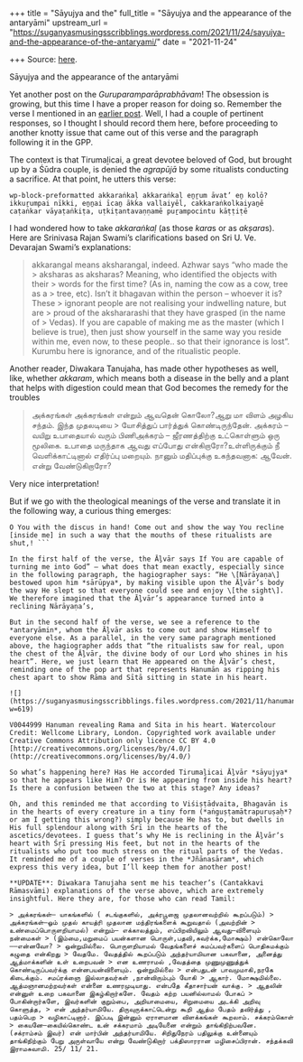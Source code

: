 +++
title = "Sāyujya and the"
full_title = "Sāyujya and the appearance of the antaryāmi"
upstream_url = "https://suganyasmusingsscribblings.wordpress.com/2021/11/24/sayujya-and-the-appearance-of-the-antaryami/"
date = "2021-11-24"

+++
Source: [here](https://suganyasmusingsscribblings.wordpress.com/2021/11/24/sayujya-and-the-appearance-of-the-antaryami/).

Sāyujya and the appearance of the antaryāmi

Yet another post on the *Guruparamparāprabhāvam*! The obsession is growing, but this time I have a proper reason for doing so. Remember the verse I mentioned in an [earlier post](https://suganyasmusingsscribblings.wordpress.com/2021/11/12/what-is-tirumaḻicai-aḻvars-body-made-of/). Well, I had a couple of pertinent responses, so I thought I should record them here, before proceeding to another knotty issue that came out of this verse and the paragraph following it in the GPP.

The context is that Tirumaḻicai, a great devotee beloved of God, but brought up by a Śūdra couple, is denied the *agrapūjā* by some ritualists conducting a sacrifice. At that point, he utters this verse:

``` wp-block-preformatted akkaraṅkaḷ akkaraṅkaḷ eṉṟum āvat’ eṉ kolō? ikkuṟumpai nīkki, eṉṉai īcaṉ ākka vallaiyēl, cakkaraṅkolkaiyaṉē caṭaṅkar vāyaṭaṅkiṭa, uṭkiṭantavaṇṇamē puṟampocintu kāṭṭiṭē ```

I had wondered how to take *akkaraṅkaḷ* (as those *kara*s or as *akṣara*s). Here are Srinivasa Rajan Swami’s clarifications based on Sri U. Ve. Devarajan Swami’s explanations:

> akkarangal means aksharangal, indeed. Azhwar says “who made the > aksharas as aksharas? Meaning, who identified the objects with their > words for the first time? (As in, naming the cow as a cow, tree as a > tree, etc). Isn’t it bhagavan within the person – whoever it is? These > ignorant people are not realising your indwelling nature, but are > proud of the akshararashi that they have grasped (in the name of > Vedas). If you are capable of making me as the master (which I believe is true), then just show yourself in the same way you reside within me, even now, to these people.. so that their ignorance is lost”. Kurumbu here is ignorance, and of the ritualistic people.

Another reader, Diwakara Tanujaha, has made other hypotheses as well, like, whether *akkaram*, which means both a disease in the belly and a plant that helps with digestion could mean that God becomes the remedy for the troubles

> அக்கரங்கள் அக்கரங்கள் என்றும் ஆவதென் கொலோ?ஆறு மா விளம் அழகிய சந்தம். இந்த முதலடியை > யோசித்துப் பார்த்துக் கொண்டிருந்தேன். அக்கரம் – வயிறு உபாதையால் வரும் பிணிஅக்கரம் – ஜீரணத்திற்கு உட்கொள்ளும் ஒரு மூலிகை. உபாதை மருந்தாக ஆவது எப்போது என்கிறாரோ?உள்ளிருக்கும் நீ வெளிக்காட்டினால் எதிர்ப்பு மறையும். நானும் மதிப்புக்கு உகந்தவனாக: ஆவேன். என்று வேண்டுகிறாரோ?

Very nice interpretation!

But if we go with the theological meanings of the verse and translate it in the following way, a curious thing emerges:

``` wp-block-preformatted How do the akṣaras become akṣaras? If You can turn me into God, removing the ignorance of these [people],  
O You with the discus in hand! Come out and show the way You recline [inside me] in such a way that the mouths of these ritualists are shut,! ```

In the first half of the verse, the Āḻvār says If You are capable of turning me into God” – what does that mean exactly, especially since in the following paragraph, the hagiographer says: “He \[Nārāyaṇa\] bestowed upon him *sārūpya*, by making visible upon the Āḻvār’s body the way He slept so that everyone could see and enjoy \[the sight\]. We therefore imagined that the Āḻvār’s appearance turned into a reclining Nārāyaṇa’s,

But in the second half of the verse, we see a reference to the *antaryāmin*, whom the Āḻvār asks to come out and show Himself to everyone else. As a parallel, in the very same paragraph mentioned above, the hagiographer adds that “the ritualists saw for real, upon the chest of the Āḻvār, the divine body of our Lord who shines in his heart”. Here, we just learn that He appeared on the Āḻvār’s chest, reminding one of the pop art that represents Hanumān as ripping his chest apart to show Rāma and Sītā sitting in state in his heart.

![](https://suganyasmusingsscribblings.files.wordpress.com/2021/11/hanuman_revealing_rama_and_sita_in_his_heart._watercolour_wellcome_v0044999.jpg?w=619)

V0044999 Hanuman revealing Rama and Sita in his heart. Watercolour Credit: Wellcome Library, London. Copyrighted work available under Creative Commons Attribution only licence CC BY 4.0 [http://creativecommons.org/licenses/by/4.0/](http://creativecommons.org/licenses/by/4.0/)

So what’s happening here? Has He accorded Tirumaḻicai Āḻvār *sāyujya* so that he appears like Him? Or is He appearing from inside his heart? Is there a confusion between the two at this stage? Any ideas?

Oh, and this reminded me that according to Viśiṣṭādvaita, Bhagavān is in the hearts of every creature in a tiny form (*aṅguṣṭamātrapuruṣaḥ*? or am I getting this wrong?) simply because He has to, but dwells in His full splendour along with Śrī in the hearts of the ascetics/devotees. I guess that’s why He is reclining in the Āḻvār’s heart with Śṛī pressing His feet, but not in the hearts of the ritualists who put too much stress on the ritual parts of the Vedas. It reminded me of a couple of verses in the *Jñānasāram*, which express this very idea, but I’ll keep them for another post!

**UPDATE**: Diwakara Tanujaha sent me his teacher’s (Cantakkavi Rāmasvāmi) explanations of the verse above, which are extremely insightful. Here they are, for those who can read Tamil:

> அக்கரங்கள்– யாகங்களில் ( சடங்குகளில், அக்ரபூஜை முதலானவற்றில் கூறப்படும்) > அக்கரங்கள்–ஓம் முதல் காயத்ரி முதலான மந்திரங்களைக் கூறுவதால் (அவற்றின் > உண்மைப்பொருளறியாமல்) என்றும்— எக்காலத்தும், எப்பிறவியிலும் ஆவது—விளையும் நன்மைகள் > (இம்மை,மறுமைப் பயன்களான பொருள்,பதவி,சுவர்க்க,மோக்ஷம்) என்கொலோ—–என்னவோ? > ஒன்றுமில்லை. பொருளறியாமல் வேதங்களைச் சுமப்பவர்களைப் பொதிசுமக்கும் கழுதை என்கிறது > வேதமே. வேதத்தில் கூறப்படும் அந்தர்யாமியான பகவானை, அனைத்து ஆத்மாக்களின் உள் உறைபவன் > என உணராமல் ,வேதத்தை முணுமுணுத்துக் கொண்டிருப்பவர்க்கு என்னபயன்விளையும். ஒன்றுமில்லை > என்பதுடன் பாவமுமாகி,நரகே கிடைக்கும். சமப்ரக்ஞை இல்லாதவர்கள் ,நான்விரும்பும் யோகி > ஆகார். மோக்ஷமில்லை. ஆத்மஞானமற்றவர்கள் என்னை உணரமுடியாது. என்பதே கீதாசார்யன் வாக்கு. > ஆதலின் என்னுள் உறை பகவானை இகழ்கிறார்களே. வேதம் கற்ற பயனில்லாமல் போகப் > போகின்றார்களே, இவர்களின் குறும்பை, அறியாமையை, சிறுமையை அடக்கி அறிவு கொளுத்த, > என் அந்தர்யாமியே. திருவுருக்காட்டென்று கூறி ஆத்ம பேதம் தவிர்த்து , பதம்பெற > வழிகாட்டினார். இப்படி இன்னும் ஏராளமான விளக்கங்கள் கூறலாம். சக்கரம்கொள் > கையனே—கையில்கொண்ட உன் சக்கரமாம் அடியேனை என்றும் தாங்கிநிற்பவனே. (சக்ராம்சம் இவர்) என் மார்பின் அந்தர்யாமியே. சிறிதுநேரம் பதிலுக்கு உன்னையும் தாங்கிநிற்கும் பேறு அருள்வாயே என்று வேண்டுகிறார் பக்திஸாரரான மழிசைப்பிரான். சந்தக்கவி இராமசுவாமி. 25/ 11/ 21.
